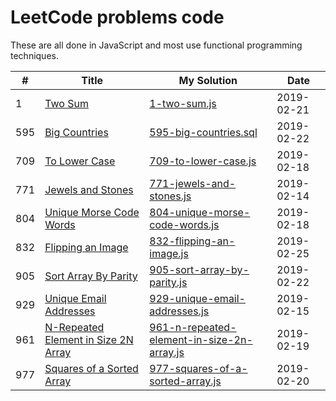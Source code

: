 # LeetCode problems code

These are all done in JavaScript and most use functional programming techniques.

| #   | Title                                                                                                     | My Solution                                                                                                                              | Date       |
| --- | --------------------------------------------------------------------------------------------------------- | ---------------------------------------------------------------------------------------------------------------------------------------- | ---------- |
| 1   | [Two Sum](https://leetcode.com/problems/two-sum/)                                                         | [1-two-sum.js](https://github.com/Sporkyy/leetcode/blob/master/1-two-sum.js)                                                             | 2019-02-21 |
| 595 | [Big Countries](https://leetcode.com/problems/big-countries/)                                             | [595-big-countries.sql](https://github.com/Sporkyy/leetcode/blob/master/595-big-countries.sql)                                           | 2019-02-22 |
| 709 | [To Lower Case](https://leetcode.com/problems/to-lower-case/)                                             | [709-to-lower-case.js](https://github.com/Sporkyy/leetcode/blob/master/709-to-lower-case.js)                                             | 2019-02-18 |
| 771 | [Jewels and Stones](https://leetcode.com/problems/jewels-and-stones/)                                     | [771-jewels-and-stones.js](https://github.com/Sporkyy/leetcode/blob/master/771-jewels-and-stones.js)                                     | 2019-02-14 |
| 804 | [Unique Morse Code Words](https://leetcode.com/problems/unique-morse-code-words/)                         | [804-unique-morse-code-words.js](https://github.com/Sporkyy/leetcode/blob/master/804-unique-morse-code-words.js)                         | 2019-02-18 |
| 832 | [Flipping an Image](https://leetcode.com/problems/flipping-an-image/)                                     | [832-flipping-an-image.js](https://github.com/Sporkyy/leetcode/blob/master/832-flipping-an-image)                                        | 2019-02-25 |
| 905 | [Sort Array By Parity](https://leetcode.com/problems/sort-array-by-parity/)                               | [905-sort-array-by-parity.js](https://github.com/Sporkyy/leetcode/blob/master/905-sort-array-by-parity.js)                               | 2019-02-22 |
| 929 | [Unique Email Addresses](https://leetcode.com/problems/unique-email-addresses/)                           | [929-unique-email-addresses.js](https://github.com/Sporkyy/leetcode/blob/master/929-unique-email-addresses.js)                           | 2019-02-15 |
| 961 | [N-Repeated Element in Size 2N Array](https://leetcode.com/problems/n-repeated-element-in-size-2n-array/) | [961-n-repeated-element-in-size-2n-array.js](https://github.com/Sporkyy/leetcode/blob/master/961-n-repeated-element-in-size-2n-array.js) | 2019-02-19 |
| 977 | [Squares of a Sorted Array](https://leetcode.com/problems/squares-of-a-sorted-array/)                     | [977-squares-of-a-sorted-array.js](https://github.com/Sporkyy/leetcode/blob/master/977-squares-of-a-sorted-array.js)                     | 2019-02-20 |
